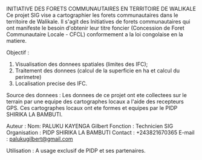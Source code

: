 INITIATIVE DES FORETS COMMUNAUTAIRES EN TERRITOIRE DE WALIKALE
Ce projet SIG vise a cartographier les forets communautaires dans le territoire de Walikale. Il s'agit des Initiatives de forets communautaires qui ont manifeste le besoin 
d'obtenir leur titre foncier (Concession de Foret Communautaire Locale - CFCL) conformement a la loi congolaise en la matiere.

Objectif :
1. Visualisation des donnees spatiales (limites des IFC);
2. Traitement des donnees (calcul de la superficie en ha et calcul du perimetre)
3. Localisation precise des IFC.

Source des donnees :
Les donnees de ce projet ont ete collectees sur le terrain par une equipe des cartographes locaux a l'aide des recepteurs GPS.
Ces cartographes locaux ont ete formes et equipes par le PIDP SHIRIKA LA BAMBUTI.

Auteur :
Nom: PALUKU KAYENGA Gilbert
Fonction : Technicien SIG
Organisation : PIDP SHIRIKA LA BAMBUTI
Contact : +243821670365
E-mail : palukugilbert@gmail.com

Utilisation :
A usage exclusif de PIDP et ses partenaires.
